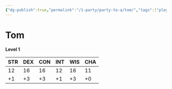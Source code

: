 ```yaml
---
{"dg-publish":true,"permalink":"/1-party/party-to-a/tom/","tags":["player"]}
---
```



# Tom

**Level 1**

| STR | DEX | CON | INT | WIS | CHA |
| --- | --- | --- | --- | --- | --- |
| 12  | 16  | 16  | 12  | 16  | 11  |
| +1  | +3  | +3  | +1  | +3  | +0  |
